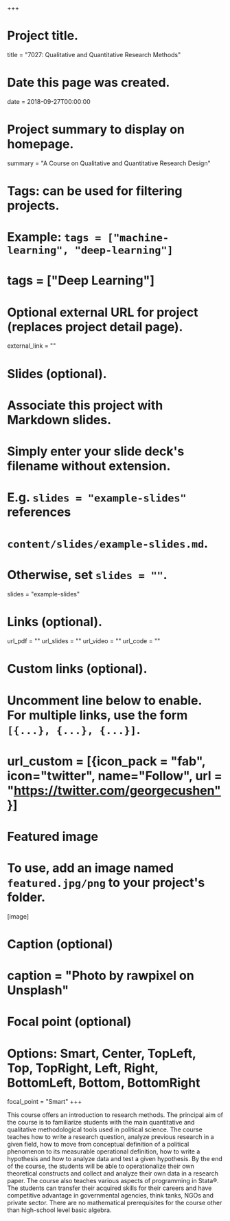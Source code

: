 +++
# Project title.
title = "7027: Qualitative and Quantitative Research Methods"

# Date this page was created.
date = 2018-09-27T00:00:00

# Project summary to display on homepage.
summary = "A Course on Qualitative and Quantitative Research Design"

# Tags: can be used for filtering projects.
# Example: `tags = ["machine-learning", "deep-learning"]`
# tags = ["Deep Learning"]

# Optional external URL for project (replaces project detail page).
external_link = ""

# Slides (optional).
#   Associate this project with Markdown slides.
#   Simply enter your slide deck's filename without extension.
#   E.g. `slides = "example-slides"` references 
#   `content/slides/example-slides.md`.
#   Otherwise, set `slides = ""`.
slides = "example-slides"

# Links (optional).
url_pdf = ""
url_slides = ""
url_video = ""
url_code = ""

# Custom links (optional).
#   Uncomment line below to enable. For multiple links, use the form `[{...}, {...}, {...}]`.
#  url_custom = [{icon_pack = "fab", icon="twitter", name="Follow", url = "https://twitter.com/georgecushen"}]

# Featured image
# To use, add an image named `featured.jpg/png` to your project's folder. 
[image]
  # Caption (optional)
  # caption = "Photo by rawpixel on Unsplash"
  
  # Focal point (optional)
  # Options: Smart, Center, TopLeft, Top, TopRight, Left, Right, BottomLeft, Bottom, BottomRight
  focal_point = "Smart"
+++

This course offers an introduction to research methods. The principal aim of the course is to familiarize students with the main quantitative and qualitative methodological tools used in political science. The course teaches how to write a research question, analyze previous research in a given field, how to move from conceptual definition of a political phenomenon to its measurable operational definition, how to write a hypothesis and how to analyze data and test a given hypothesis. By the end of the course, the students will be able to operationalize their own theoretical constructs and collect and analyze their own data in a research paper. The course also teaches various aspects of programming in Stata®. The students can transfer their acquired skills for their careers and have competitive advantage in governmental agencies, think tanks, NGOs and private sector. There are no mathematical prerequisites for the course other than high-school level basic algebra.

